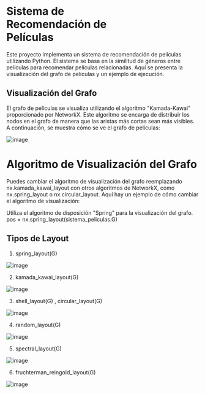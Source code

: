 Sistema de<br>
Recomendación de<br>
Películas
=
Este proyecto implementa un sistema de recomendación de películas utilizando Python. El sistema se basa en la similitud de géneros entre películas para recomendar películas relacionadas. Aquí se presenta la visualización del grafo de películas y un ejemplo de ejecución.

## Visualización del Grafo
El grafo de películas se visualiza utilizando el algoritmo "Kamada-Kawai" proporcionado por NetworkX. Este algoritmo se encarga de distribuir los nodos en el grafo de manera que las aristas más cortas sean más visibles. A continuación, se muestra cómo se ve el grafo de películas:

![image](https://github.com/MinhyukHong/Estructura-de-Datos/assets/108979014/8e0d5005-4113-4b16-bebd-3dcd0f7cb938)


# Algoritmo de Visualización del Grafo
Puedes cambiar el algoritmo de visualización del grafo reemplazando nx.kamada_kawai_layout con otros algoritmos de NetworkX, como nx.spring_layout o nx.circular_layout. Aquí hay un ejemplo de cómo cambiar el algoritmo de visualización:<br>


Utiliza el algoritmo de disposición "Spring" para la visualización del grafo.<br>
pos = nx.spring_layout(sistema_peliculas.G)

## Tipos de Layout 
1. spring_layout(G)

![image](https://github.com/MinhyukHong/Estructura-de-Datos/assets/108979014/482b0603-d63c-46ec-81fb-07654cdbd0ec)


2. kamada_kawai_layout(G)

![image](https://github.com/MinhyukHong/Estructura-de-Datos/assets/108979014/705da6d4-02e3-4229-8d83-bd60edbd63ea)


3. shell_layout(G) , circular_layout(G)

![image](https://github.com/MinhyukHong/Estructura-de-Datos/assets/108979014/e065af26-8e0a-4781-95c0-d5bc65d3150b)


4. random_layout(G)

![image](https://github.com/MinhyukHong/Estructura-de-Datos/assets/108979014/fbccd80b-20f3-4082-a6d7-e37ae3b04659)


5. spectral_layout(G)

![image](https://github.com/MinhyukHong/Estructura-de-Datos/assets/108979014/9a27dfcc-fd3d-454f-aff4-86b8c4524ad0)


6. fruchterman_reingold_layout(G)

![image](https://github.com/MinhyukHong/Estructura-de-Datos/assets/108979014/460b487d-22d3-470b-bbc2-852d00deceb9)


